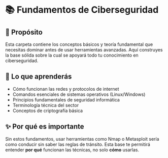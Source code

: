 # 📚 Fundamentos de Ciberseguridad

## 🎯 Propósito
Esta carpeta contiene los conceptos básicos y teoría fundamental que necesitas dominar antes de usar herramientas avanzadas. Aquí construyes la base sólida sobre la cual se apoyará todo tu conocimiento en ciberseguridad.

## 🧠 Lo que aprenderás
- Cómo funcionan las redes y protocolos de internet
- Comandos esenciales de sistemas operativos (Linux/Windows)
- Principios fundamentales de seguridad informática
- Terminología técnica del sector
- Conceptos de criptografía básica

## ✨ Por qué es importante
Sin estos fundamentos, usar herramientas como Nmap o Metasploit sería como conducir sin saber las reglas de tránsito. Esta base te permitirá entender **por qué** funcionan las técnicas, no solo **cómo** usarlas.
